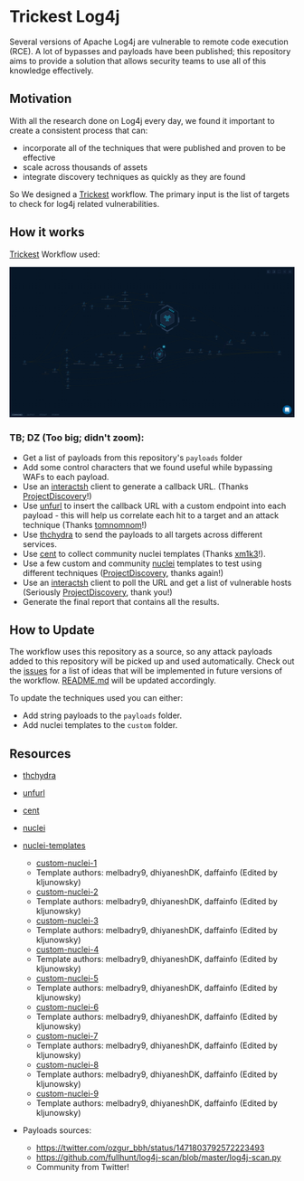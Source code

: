 # Trickest Log4j
Several versions of Apache Log4j are vulnerable to remote code execution (RCE). A lot of bypasses and payloads have been published; this repository aims to provide a solution that allows security teams to use all of this knowledge effectively.

## Motivation
With all the research done on Log4j every day, we found it important to create a consistent process that can:
- incorporate all of the techniques that were published and proven to be effective
- scale across thousands of assets
- integrate discovery techniques as quickly as they are found

So We designed a [Trickest](https://trickest.com) workflow. The primary input is the list of targets to check for log4j related vulnerabilities.

## How it works
[Trickest](https://trickest.com) Workflow used:

![Log4jWorkflow](workflow.png)

### TB; DZ (Too big; didn't zoom):
- Get a list of payloads from this repository's `payloads` folder
- Add some control characters that we found useful while bypassing WAFs to each payload.
- Use an [interactsh](https://github.com/projectdiscovery/interactsh) client to generate a callback URL. (Thanks [ProjectDiscovery](https://github.com/projectdiscovery)!)
- Use [unfurl](https://github.com/tomnomnom/unfurl) to insert the callback URL with a custom endpoint into each payload - this will help us correlate each hit to a target and an attack technique (Thanks [tomnomnom](https://github.com/tomnomnom)!)
- Use [thchydra](https://github.com/vanhauser-thc/thc-hydra) to send the payloads to all targets across different services.
- Use [cent](https://github.com/xm1k3/cent) to collect community nuclei templates (Thanks [xm1k3](https://github.com/xm1k3)!).
- Use a few custom and community [nuclei](https://github.com/projectdiscovery/nuclei) templates to test using different techniques ([ProjectDiscovery](https://github.com/projectdiscovery), thanks again!)
- Use an [interactsh](https://github.com/projectdiscovery/interactsh) client to poll the URL and get a list of vulnerable hosts (Seriously [ProjectDiscovery](https://github.com/projectdiscovery), thank you!)
- Generate the final report that contains all the results.

## How to Update
The workflow uses this repository as a source, so any attack payloads added to this repository will be picked up and used automatically. Check out the [issues](https://github.com/trickest/log4j/issues) for a list of ideas that will be implemented in future versions of the workflow. [README.md](http://README.md) will be updated accordingly.

To update the techniques used you can either:
- Add string payloads to the ```payloads``` folder.
- Add nuclei templates to the ```custom``` folder.

## Resources
- [thchydra](https://github.com/vanhauser-thc/thc-hydra)
- [unfurl](https://github.com/tomnomnom/unfurl)
- [cent](https://github.com/xm1k3/cent)
- [nuclei](https://github.com/projectdiscovery/nuclei)
- [nuclei-templates](https://github.com/projectdiscovery/nuclei-templates)

    - [custom-nuclei-1](https://github.com/kljunowsky/nuclei-templates/blob/master/cves/2021/log4j_v1.yaml)
    - Template authors: melbadry9, dhiyaneshDK, daffainfo (Edited by kljunowsky)
    - [custom-nuclei-2](https://github.com/kljunowsky/nuclei-templates/blob/master/cves/2021/log4j_v2.yaml)
    - Template authors: melbadry9, dhiyaneshDK, daffainfo (Edited by kljunowsky)
    - [custom-nuclei-3](https://github.com/kljunowsky/nuclei-templates/blob/master/cves/2021/log4j_v3.yaml)
    - Template authors: melbadry9, dhiyaneshDK, daffainfo (Edited by kljunowsky)
    - [custom-nuclei-4](https://github.com/kljunowsky/nuclei-templates/blob/master/cves/2021/log4j_v4.yaml)
    - Template authors: melbadry9, dhiyaneshDK, daffainfo (Edited by kljunowsky)
    - [custom-nuclei-5](https://github.com/kljunowsky/nuclei-templates/blob/master/cves/2021/log4j_v5.yaml)
    - Template authors: melbadry9, dhiyaneshDK, daffainfo (Edited by kljunowsky)
    - [custom-nuclei-6](https://github.com/kljunowsky/nuclei-templates/blob/master/cves/2021/log4j_v6.yaml)
    - Template authors: melbadry9, dhiyaneshDK, daffainfo (Edited by kljunowsky)
    - [custom-nuclei-7](https://github.com/kljunowsky/nuclei-templates/blob/master/cves/2021/log4j_v7.yaml)
    - Template authors: melbadry9, dhiyaneshDK, daffainfo (Edited by kljunowsky)
    - [custom-nuclei-8](https://github.com/kljunowsky/nuclei-templates/blob/master/cves/2021/log4j_v8.yaml)
    - Template authors: melbadry9, dhiyaneshDK, daffainfo (Edited by kljunowsky)
    - [custom-nuclei-9](https://github.com/kljunowsky/nuclei-templates/blob/master/cves/2021/log4j_v9.yaml)
    - Template authors: melbadry9, dhiyaneshDK, daffainfo (Edited by kljunowsky)
- Payloads sources: 
    - https://twitter.com/ozgur_bbh/status/1471803792572223493
    - https://github.com/fullhunt/log4j-scan/blob/master/log4j-scan.py
    - Community from Twitter!
